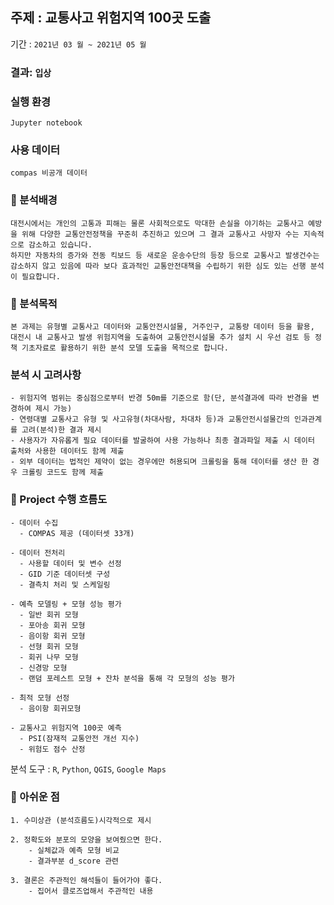 ## 주제 : 교통사고 위험지역 100곳 도출
기간 : ```2021년 03 월 ~ 2021년 05 월```

### 결과: ```입상```

### 실행 환경
```Jupyter notebook```

### 사용 데이터 
```compas 비공개 데이터```

### 📝 분석배경
```
대전시에서는 개인의 고통과 피해는 물론 사회적으로도 막대한 손실을 야기하는 교통사고 예방을 위해 다양한 교통안전정책을 꾸준히 추진하고 있으며 그 결과 교통사고 사망자 수는 지속적으로 감소하고 있습니다.
하지만 자동차의 증가와 전동 킥보드 등 새로운 운송수단의 등장 등으로 교통사고 발생건수는 감소하지 않고 있음에 따라 보다 효과적인 교통안전대책을 수립하기 위한 심도 있는 선행 분석이 필요합니다.
```
### 🚩 분석목적
```
본 과제는 유형별 교통사고 데이터와 교통안전시설물, 거주인구, 교통량 데이터 등을 활용, 대전시 내 교통사고 발생 위험지역을 도출하여 교통안전시설물 추가 설치 시 우선 검토 등 정책 기초자료로 활용하기 위한 분석 모델 도출을 목적으로 합니다.
```
### 분석 시 고려사항
```
- 위험지역 범위는 중심점으로부터 반경 50m를 기준으로 함(단, 분석결과에 따라 반경을 변경하여 제시 가능)
- 연령대별 교통사고 유형 및 사고유형(차대사람, 차대차 등)과 교통안전시설물간의 인과관계를 고려(분석)한 결과 제시
- 사용자가 자유롭게 필요 데이터를 발굴하여 사용 가능하나 최종 결과파일 제출 시 데이터 출처와 사용한 데이터도 함께 제출
- 외부 데이터는 법적인 제약이 없는 경우에만 허용되며 크롤링을 통해 데이터를 생산 한 경우 크롤링 코드도 함께 제출
```
### 🏃 Project 수행 흐름도
```
- 데이터 수집
  - COMPAS 제공 (데이터셋 33개)

- 데이터 전처리
  - 사용할 데이터 및 변수 선정
  - GID 기준 데이터셋 구성
  - 결측치 처리 및 스케일링

- 예측 모델링 + 모형 성능 평가
  - 일반 회귀 모형
  - 포아송 회귀 모형
  - 음이항 회귀 모형
  - 선형 회귀 모형
  - 회귀 나무 모형
  - 신경망 모형
  - 랜덤 포레스트 모형 + 잔차 분석을 통해 각 모형의 성능 평가

- 최적 모형 선정
  - 음이항 회귀모형

- 교통사고 위험지역 100곳 예측
  - PSI(잠재적 교통안전 개선 지수)
  - 위험도 점수 산정
```

분석 도구 : ```R```, ```Python```, ```QGIS```, ```Google Maps```


### 👀 아쉬운 점 
```
1. 수미상관 (분석흐름도)시각적으로 제시

2. 정확도와 분포의 모양을 보여줬으면 한다.
	- 실체값과 예측 모형 비교
	- 결과부분 d_score 관련

3. 결론은 주관적인 해석들이 들어가야 좋다.
	- 집어서 클로즈업해서 주관적인 내용
```
